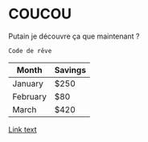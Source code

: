 # COUCOU
Putain je découvre ça que maintenant ?

```
Code de rêve
```

| Month    | Savings |
| -------- | ------- |
| January  | $250    |
| February | $80     |
| March    | $420    |


[Link text](rototo.md)
